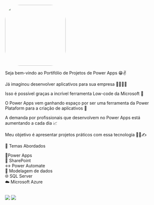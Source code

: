  <br>
 <img width="200" height="200" align="center" style="border-radius:50px;" src="https://i.ibb.co/ygpWSCL/logo.png" />

<br>

Seja bem-vindo ao Portifólio de Projetos de Power Apps 😁✌️

Já imaginou desenvolver aplicativos para sua empresa 💪🏻😎📱

Isso é possível graças a incrível ferramenta Low-code da Microsoft  📳

O Power Apps vem ganhando espaço por ser uma ferramenta da Power Plataform para a criação de aplicativos 👊

A demanda por profissionais que desenvolvem no Power Apps está aumentando a cada dia 📈

Meu objetivo é apresentar projetos práticos com essa tecnologia 🧑‍💼✍️

📝 Temas Abordados

📱Power Apps <br>
🔰 SharePoint <br>
↔️ Power Automate <br>
🔧 Modelagem de dados <br>
🌐 SQL Server <br>
☁️ Microsoft Azure <br>

  ##
 
<div> 
  <a href="https://www.youtube.com/channel/UCp9XAKThCXf4AAnraec2DAw" target="_blank"><img src="https://img.shields.io/badge/YouTube-FF0000?style=for-the-badge&logo=youtube&logoColor=white" target="_blank"></a>
  <a href="https://www.linkedin.com/in/jvnogueiraa" target="_blank"><img src="https://img.shields.io/badge/-LinkedIn-%230077B5?style=for-the-badge&logo=linkedin&logoColor=white" target="_blank"></a> 
  
</div>

